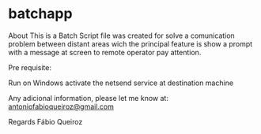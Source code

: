 # batchapp

About
This is a Batch Script file was created for solve a comunication problem between distant areas wich the principal feature is show a prompt with a message at screen to remote operator pay attention.

Pre requisite:

Run on Windows
activate the netsend service at destination machine

Any adicional information, please let me know at:
antoniofabioqueiroz@gmail.com

Regards
Fábio Queiroz
